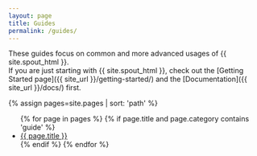 ```yaml
---
layout: page
title: Guides
permalink: /guides/
---
```


These guides focus on common and more advanced usages of {{ site.spout_html }}.<br>
If you are just starting with {{ site.spout_html }}, check out the [Getting Started page]({{ site_url }}/getting-started/) and the [Documentation]({{ site_url }}/docs/) first.

{% assign pages=site.pages | sort: 'path' %}
<ul>
{% for page in pages %}
  {% if page.title and page.category contains 'guide' %}
  <li>
    <a class="page-link" href="{{ page.url | prepend: site_url }}">{{ page.title }}</a>
  </li>
  {% endif %}
{% endfor %}
</ul>
